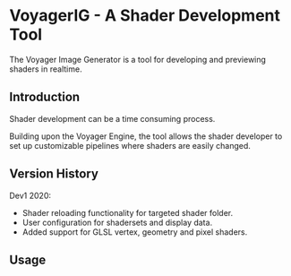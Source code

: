 # VoyagerIG - A Shader Development Tool

The Voyager Image Generator is a tool for developing and previewing shaders in realtime.

## Introduction

Shader development can be a time consuming process.

Building upon the Voyager Engine, the tool allows the shader developer to set up customizable pipelines where shaders are easily changed. 

## Version History

Dev1 2020: 
* Shader reloading functionality for targeted shader folder.
* User configuration for shadersets and display data. 
* Added support for GLSL vertex, geometry and pixel shaders.

## Usage

